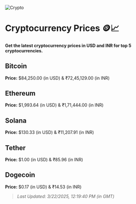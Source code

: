 
![Crypto](https://www.techguide.com.au/wp-content/uploads/2020/11/crypto3.jpeg)

# Cryptocurrency Prices 🪙📈

#### Get the latest cryptocurrency prices in USD and INR for top 5 cryptocurrencies.

## Bitcoin

**Price:** $84,250.00 (in USD) & ₹72,45,129.00 (in INR)

## Ethereum

**Price:** $1,993.64 (in USD) & ₹1,71,444.00 (in INR)

## Solana

**Price:** $130.33 (in USD) & ₹11,207.91 (in INR)

## Tether

**Price:** $1.00 (in USD) & ₹85.96 (in INR)

## Dogecoin

**Price:** $0.17 (in USD) & ₹14.53 (in INR)

> _Last Updated: 3/22/2025, 12:19:40 PM (in GMT)_

